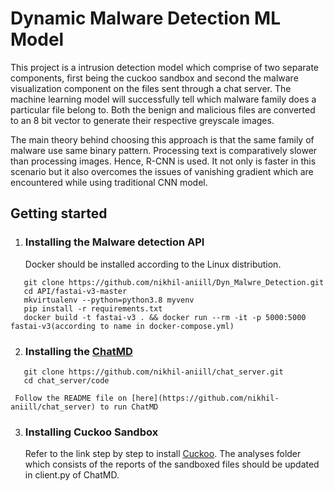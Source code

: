 # Dynamic Malware Detection ML Model 
This project is a intrusion detection model which comprise of two separate components, first being the cuckoo sandbox and second the malware visualization component on the files sent through a chat server. The machine learning model will successfully tell which malware family does a particular file belong to. Both the benign and malicious files are converted to an 8 bit vector to generate their respective greyscale images. 

The main theory behind choosing this approach is that the same family of malware use same binary pattern. Processing text is comparatively slower than processing images. Hence, R-CNN is used. It not only is faster in this scenario but it also overcomes the issues of vanishing gradient which are encountered while using traditional CNN model. 

## Getting started
1. ### Installing the Malware detection API
   Docker should be installed according to the Linux distribution. 
```
   git clone https://github.com/nikhil-aniill/Dyn_Malwre_Detection.git
   cd API/fastai-v3-master
   mkvirtualenv --python=python3.8 myvenv
   pip install -r requirements.txt
   docker build -t fastai-v3 . && docker run --rm -it -p 5000:5000 fastai-v3(according to name in docker-compose.yml)
```
2. ### Installing the [ChatMD](https://github.com/nikhil-aniill/chat_server) 
```
   git clone https://github.com/nikhil-aniill/chat_server.git
   cd chat_server/code
```
     Follow the README file on [here](https://github.com/nikhil-aniill/chat_server) to run ChatMD
3. ### Installing Cuckoo Sandbox 
   Refer to the link step by step to install [Cuckoo](https://medium.com/@warunikaamali/cuckoo-sandbox-installation-guide-d7a09bd4ee1f). 
   The analyses folder which consists of the reports of the sandboxed files should be updated in client.py of ChatMD.


